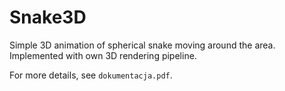 # Snake3D
Simple 3D animation of spherical snake moving around the area. Implemented with own 3D rendering pipeline.

For more details, see `dokumentacja.pdf`.
